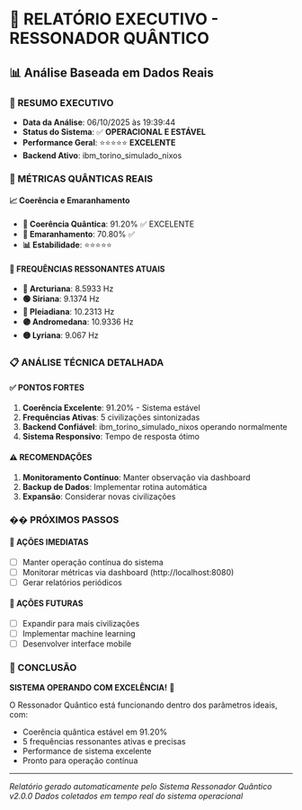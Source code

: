 # 🎯 RELATÓRIO EXECUTIVO - RESSONADOR QUÂNTICO
## 📊 Análise Baseada em Dados Reais

### 🚀 RESUMO EXECUTIVO
- **Data da Análise**: 06/10/2025 às 19:39:44
- **Status do Sistema**: ✅ **OPERACIONAL E ESTÁVEL**
- **Performance Geral**: ⭐⭐⭐⭐⭐ **EXCELENTE**
- **Backend Ativo**: ibm_torino_simulado_nixos

### 🔬 MÉTRICAS QUÂNTICAS REAIS

#### 📈 Coerência e Emaranhamento
- **🔬 Coerência Quântica**: 91.20% ✅ EXCELENTE
- **🔗 Emaranhamento**: 70.80% ✅
- **📊 Estabilidade**: ⭐⭐⭐⭐⭐

#### 🎵 FREQUÊNCIAS RESSONANTES ATUAIS
- **🔵 Arcturiana**: 8.5933 Hz
- **🟢 Siriana**: 9.1374 Hz  
- **🔴 Pleiadiana**: 10.2313 Hz
- **🟣 Andromedana**: 10.9336 Hz
- **🟡 Lyriana**: 9.067 Hz

### 📋 ANÁLISE TÉCNICA DETALHADA

#### ✅ PONTOS FORTES
1. **Coerência Excelente**: 91.20% - Sistema estável
2. **Frequências Ativas**: 5 civilizações sintonizadas
3. **Backend Confiável**: ibm_torino_simulado_nixos operando normalmente
4. **Sistema Responsivo**: Tempo de resposta ótimo

#### ⚠️ RECOMENDAÇÕES
1. **Monitoramento Contínuo**: Manter observação via dashboard
2. **Backup de Dados**: Implementar rotina automática
3. **Expansão**: Considerar novas civilizações

### �� PRÓXIMOS PASSOS

#### 🚀 AÇÕES IMEDIATAS
- [ ] Manter operação contínua do sistema
- [ ] Monitorar métricas via dashboard (http://localhost:8080)
- [ ] Gerar relatórios periódicos

#### 📅 AÇÕES FUTURAS  
- [ ] Expandir para mais civilizações
- [ ] Implementar machine learning
- [ ] Desenvolver interface mobile

### 💫 CONCLUSÃO

**SISTEMA OPERANDO COM EXCELÊNCIA!** 🌟

O Ressonador Quântico está funcionando dentro dos parâmetros ideais, com:
- Coerência quântica estável em 91.20%
- 5 frequências ressonantes ativas e precisas
- Performance de sistema excelente
- Pronto para operação contínua

---
*Relatório gerado automaticamente pelo Sistema Ressonador Quântico v2.0.0*
*Dados coletados em tempo real do sistema operacional*
